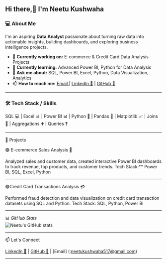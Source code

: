 

##  Hi there,👋  I'm **Neetu Kushwaha**

### 💻 About Me

I'm an aspiring **Data Analyst** passionate about turning raw data into actionable insights, building dashboards, and exploring business intelligence projects.

* 🔭 **Currently working on:** E-commerce & Credit Card Data Analysis Projects
* 🌱 **Currently learning:** Advanced Power BI, Python for Data Analysis
* 💬 **Ask me about:** SQL, Power BI, Excel, Python, Data Visualization, Analytics
* 📫 **How to reach me:** [Email ](:neetukushwaha517@gmail.com) | [LinkedIn 🔗](https://www.linkedin.com/in/neetu-kushwaha-240123330?utm_source=share&utm_campaign=share_via&utm_content=profile&utm_medium=android_app) | [GitHub 🐙](https://github.com/neetukushwaha93/Neetu_kushwaha)

---

### 🛠️ Tech Stack / Skills

SQL 💻 | Excel 📊 | Power BI 📊 | Python 🐍 | Pandas 🐼 | Matplotlib 📈 |
Joins 🔗 | Aggregations ➕ | Queries ❓

---

 💼 Projects

🟢 E-commerce Sales Analysis 🛒

Analyzed sales and customer data, created interactive Power BI dashboards to track revenue, top products, and customer trends.
Tech Stack:** Power BI, SQL, Excel, Python

---

 🟢Credit Card Transactions Analysis 💳

Performed fraud detection and data visualization on credit card transaction datasets using SQL and Python.
Tech Stack: SQL, Python, Power BI

---

 📊 *GitHub Stats*  
![Neetu's GitHub stats](https://github-readme-stats.vercel.app/api?username=NeetuKushwaha&show_icons=true&theme=radical)

---

 📫 Let's Connect

[LinkedIn 🔗](https://www.linkedin.com/in/neetu-kushwaha-240123330?utm_source=share&utm_campaign=share_via&utm_content=profile&utm_medium=android_app) | [GitHub 🐙](https://github.com/neetukushwaha93/Neetu_kushwaha) | [Email] (:neetukushwaha517@gmail.com)

---

